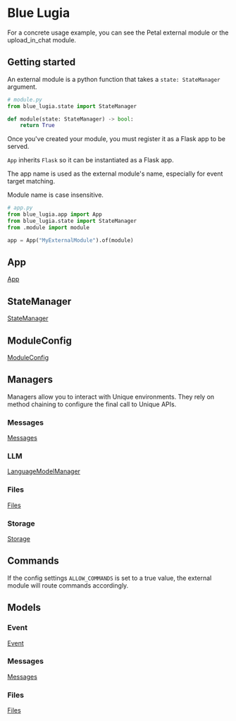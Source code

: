 # Blue Lugia

For a concrete usage example, you can see the Petal external module or the upload_in_chat module.

## Getting started

An external module is a python function that takes a `state: StateManager` argument.

```python
# module.py
from blue_lugia.state import StateManager

def module(state: StateManager) -> bool:
    return True
```

Once you've created your module, you must register it as a Flask app to be served.

`App` inherits `Flask` so it can be instantiated as a Flask app.

The app name is used as the external module's name, especially for event target matching.

Module name is case insensitive.

```python
# app.py
from blue_lugia.app import App
from blue_lugia.state import StateManager
from .module import module

app = App("MyExternalModule").of(module)
```

## App

[App](./app.md)

## StateManager

[StateManager](./state_manager.md)

## ModuleConfig

[ModuleConfig](./module_config.md)

## Managers

Managers allow you to interact with Unique environments.
They rely on method chaining to configure the final call to Unique APIs.

### Messages

[Messages](./managers/messages.md)

### LLM

[LanguageModelManager](./managers/llm.md)

### Files

[Files](./managers/files.md)

### Storage

[Storage](./managers/storage.md)

## Commands

If the config settings `ALLOW_COMMANDS` is set to a true value, the external module will route commands accordingly.

## Models

### Event

[Event](./models/event.md)

### Messages

[Messages](./models/messages.md)

### Files

[Files](./models/files.md)